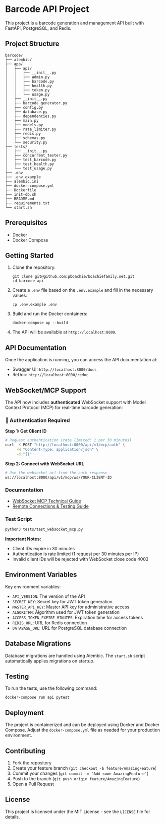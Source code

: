 # Barcode API Project

This project is a barcode generation and management API built with FastAPI, PostgreSQL, and Redis.

## Project Structure

```
barcode/
├── alembic/
├── app/
│   ├── api/
│   │   ├── __init__.py
│   │   ├── admin.py
│   │   ├── barcode.py
│   │   ├── health.py
│   │   ├── token.py
│   │   └── usage.py
│   ├── __init__.py
│   ├── barcode_generator.py
│   ├── config.py
│   ├── database.py
│   ├── dependencies.py
│   ├── main.py
│   ├── models.py
│   ├── rate_limiter.py
│   ├── redis.py
│   ├── schemas.py
│   └── security.py
├── tests/
│   ├── __init__.py
│   ├── concurrent_tester.py
│   ├── test_barcode.py
│   ├── test_health.py
│   └── test_usage.py
├── .env
├── .env.example
├── alembic.ini
├── docker-compose.yml
├── Dockerfile
├── init-db.sh
├── README.md
├── requirements.txt
└── start.sh
```

## Prerequisites

- Docker
- Docker Compose

## Getting Started

1. Clone the repository:
   ```
   git clone git@github.com:pboachie/boachiefamily.net.git
   cd barcode-api
   ```

2. Create a `.env` file based on the `.env.example` and fill in the necessary values:
   ```
   cp .env.example .env
   ```

3. Build and run the Docker containers:
   ```
   docker-compose up --build
   ```

4. The API will be available at `http://localhost:8000`.

## API Documentation

Once the application is running, you can access the API documentation at:

- Swagger UI: `http://localhost:8000/docs`
- ReDoc: `http://localhost:8000/redoc`

## WebSocket/MCP Support

The API now includes **authenticated** WebSocket support with Model Context Protocol (MCP) for real-time barcode generation:

### 🔐 Authentication Required

**Step 1: Get Client ID**
```bash
# Request authentication (rate limited: 1 per 30 minutes)
curl -X POST "http://localhost:8000/api/v1/mcp/auth" \
     -H "Content-Type: application/json" \
     -d "{}"
```

**Step 2: Connect with WebSocket URL**
```bash
# Use the websocket_url from the auth response
ws://localhost:8000/api/v1/mcp/ws/YOUR-CLIENT-ID
```

### Documentation
- [WebSocket MCP Technical Guide](WEBSOCKET_MCP.md)
- [Remote Connections & Testing Guide](../REMOTE_CONNECTIONS.md)

### Test Script
```bash
python3 tests/test_websocket_mcp.py
```

**Important Notes:**
- Client IDs expire in 30 minutes
- Authentication is rate limited (1 request per 30 minutes per IP)
- Invalid client IDs will be rejected with WebSocket close code 4003

## Environment Variables

Key environment variables:

- `API_VERSION`: The version of the API
- `SECRET_KEY`: Secret key for JWT token generation
- `MASTER_API_KEY`: Master API key for administrative access
- `ALGORITHM`: Algorithm used for JWT token generation
- `ACCESS_TOKEN_EXPIRE_MINUTES`: Expiration time for access tokens
- `REDIS_URL`: URL for Redis connection
- `DATABASE_URL`: URL for PostgreSQL database connection

## Database Migrations

Database migrations are handled using Alembic. The `start.sh` script automatically applies migrations on startup.

## Testing

To run the tests, use the following command:

```
docker-compose run api pytest
```

## Deployment

The project is containerized and can be deployed using Docker and Docker Compose. Adjust the `docker-compose.yml` file as needed for your production environment.

## Contributing

1. Fork the repository
2. Create your feature branch (`git checkout -b feature/AmazingFeature`)
3. Commit your changes (`git commit -m 'Add some AmazingFeature'`)
4. Push to the branch (`git push origin feature/AmazingFeature`)
5. Open a Pull Request

## License

This project is licensed under the MIT License - see the `LICENSE` file for details.
